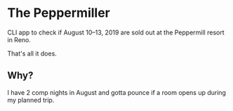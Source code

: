 # The Peppermiller

CLI app to check if August 10–13, 2019 are sold out at the Peppermill resort in Reno.

That's all it does.

## Why?

I have 2 comp nights in August and gotta pounce if a room opens up during my planned trip.
